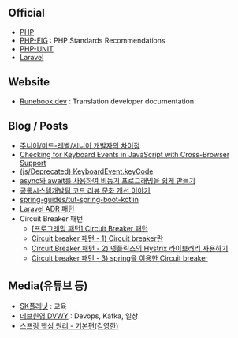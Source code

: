 <h2>Official</h2>

- [PHP](https://www.php.net/)
- [PHP-FIG](https://www.php-fig.org/) : PHP Standards Recommendations
- [PHP-UNIT](https://phpunit.de/)
- [Laravel](https://laravel.com/)


<h2>Website</h2>

- [Runebook.dev](https://runebook.dev/) : Translation developer documentation  


<h2>Blog / Posts</h2>

- [주니어/미드-레벨/시니어 개발자의 차이점](https://medium.com/react-native-seoul/%EC%A3%BC%EB%8B%88%EC%96%B4-%EB%AF%B8%EB%93%9C-%EB%A0%88%EB%B2%A8-%EC%8B%9C%EB%8B%88%EC%96%B4-%EA%B0%9C%EB%B0%9C%EC%9E%90%EC%9D%98-%EC%B0%A8%EC%9D%B4%EC%A0%90-955af58dd446)
- [Checking for Keyboard Events in JavaScript with Cross-Browser Support](https://devstephen.medium.com/keyboardevent-key-for-cross-browser-key-press-check-61dbad0a067a)
- [(js/Deprecated) KeyboardEvent.keyCode](https://developer.mozilla.org/en-US/docs/Web/API/KeyboardEvent/keyCode)
- [async와 await를 사용하여 비동기 프로그래밍을 쉽게 만들기](https://developer.mozilla.org/ko/docs/Learn/JavaScript/Asynchronous/Async_await)
- [공통시스템개발팀 코드 리뷰 문화 개선 이야기](https://techblog.woowahan.com/7152/)
- [spring-guides/tut-spring-boot-kotlin](https://github.com/spring-guides/tut-spring-boot-kotlin/)
- [Laravel ADR 패턴](https://github.com/HydrefLab/laravel-adr)
- Circuit Breaker 패턴
  - [[프로그래밍 패턴] Circuit Breaker 패턴](https://velog.io/@vies00/Circuit-Breaker-Pattern)
  - [Circuit breaker 패턴 - 1) Circuit breaker란](https://qwer9412.tistory.com/2)
  - [Circuit Breaker 패턴 - 2) 넷플릭스의 Hystrix 라이브러리 사용하기](https://qwer9412.tistory.com/3)
  - [Circuit breaker 패턴 - 3) spring을 이용한 Circuit breaker](https://qwer9412.tistory.com/4)

<h2>Media(유튜브 등)</h2>

- [SK플래닛](https://www.youtube.com/c/SKplanetTacademy) : 교육
- [데브원영 DVWY](https://www.youtube.com/c/%EB%8D%B0%EB%B8%8C%EC%9B%90%EC%98%81DevWonYoung) : Devops, Kafka, 일상
- [스프링 핵심 원리 - 기본편(김영한)](https://www.inflearn.com/course/%EC%8A%A4%ED%94%84%EB%A7%81-%ED%95%B5%EC%8B%AC-%EC%9B%90%EB%A6%AC-%EA%B8%B0%EB%B3%B8%ED%8E%B8/dashboard)

